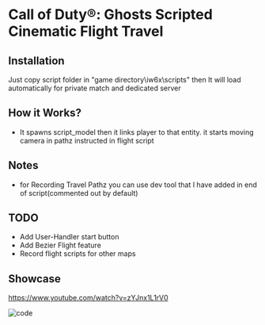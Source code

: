 # Call of Duty®: Ghosts Scripted Cinematic Flight Travel

## Installation 
Just copy script folder in "game directory\iw6x\scripts" then 
It will load automatically for private match and dedicated server

## How it Works?

- It spawns script_model then it links player to that entity. it starts moving camera in pathz instructed in flight script 

## Notes

- for Recording Travel Pathz you can use dev tool that I have added in end of script(commented out by default)


## TODO

- Add User-Handler start button
- Add Bezier Flight feature
- Record flight scripts for other maps 

## Showcase

https://www.youtube.com/watch?v=zYJnx1L1rV0

![code](https://raw.githubusercontent.com/hosseinpourziyaie/IW6X_SCRIPTS/master/maps_callouts/showoff_0.jpg)